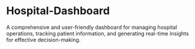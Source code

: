 # Hospital-Dashboard
A comprehensive and user-friendly dashboard for managing hospital operations, tracking patient information, and generating real-time insights for effective decision-making.
